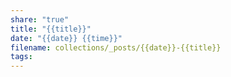 ```yaml
---
share: "true"
title: "{{title}}"
date: "{{date}} {{time}}"
filename: collections/_posts/{{date}}-{{title}}
tags:
---
```

